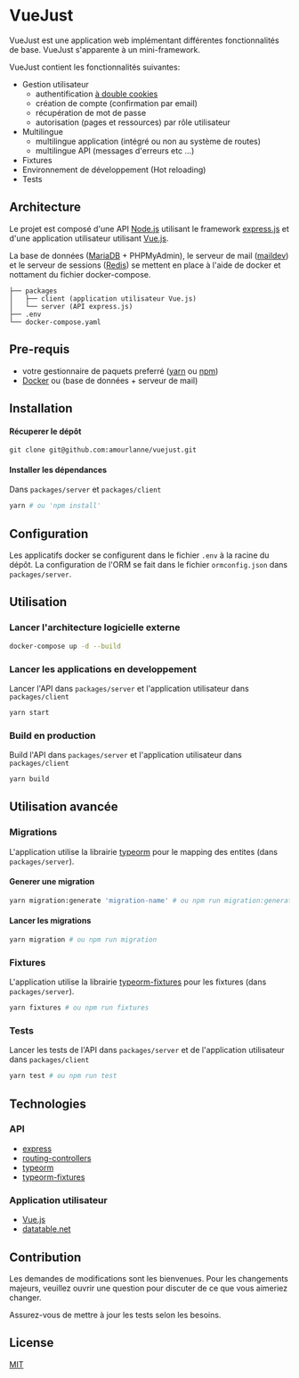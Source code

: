 # VueJust

VueJust est une application web implémentant différentes fonctionnalités de base. VueJust s'apparente à un mini-framework.

VueJust contient les fonctionnalités suivantes:
- Gestion utilisateur
    - authentification [à double cookies](https://medium.com/lightrail/getting-token-authentication-right-in-a-stateless-single-page-application-57d0c6474e3)
    - création de compte (confirmation par email)
    - récupération de mot de passe
    - autorisation (pages et ressources) par rôle utilisateur
- Multilingue
    - multilingue application (intégré ou non au système de routes)
    - multilingue API (messages d'erreurs etc ...)
- Fixtures
- Environnement de développement (Hot reloading)
- Tests

## Architecture
Le projet est composé d'une API [Node.js](https://nodejs.org/en/) utilisant le framework [express.js](https://expressjs.com/fr/) et d'une application utilisateur utilisant [Vue.js](https://vuejs.org/).

La base de données ([MariaDB](https://mariadb.org/) + PHPMyAdmin), le serveur de mail ([maildev](https://github.com/maildev/maildev)) et le serveur de sessions ([Redis](https://redis.io/)) se mettent en place à l'aide de docker et nottament du fichier docker-compose.

```
├── packages 
│   ├── client (application utilisateur Vue.js)
│   └── server (API express.js)
├── .env
└── docker-compose.yaml
```
## Pre-requis
- votre gestionnaire de paquets preferré ([yarn](https://yarnpkg.com/lang/fr/) ou [npm](https://www.npmjs.com/))
- [Docker](https://www.docker.com/) ou (base de données + serveur de mail)

## Installation

#### Récuperer le dépôt
```git
git clone git@github.com:amourlanne/vuejust.git
```

#### Installer les dépendances

Dans `packages/server` et `packages/client`
```bash
yarn # ou 'npm install'
```

## Configuration
Les applicatifs docker se configurent dans le fichier `.env` à la racine du dépôt.
La configuration de l'ORM se fait dans le fichier `ormconfig.json` dans `packages/server`.

## Utilisation

### Lancer l'architecture logicielle externe

```bash
docker-compose up -d --build
```
### Lancer les applications en developpement
Lancer l'API dans `packages/server` et l'application utilisateur dans `packages/client`
```bash
yarn start
```
### Build en production
Build l'API dans `packages/server` et l'application utilisateur dans `packages/client`
```bash
yarn build
```

## Utilisation avancée

### Migrations
L'application utilise la librairie [typeorm](https://github.com/typeorm/typeorm) pour le mapping des entites (dans `packages/server`).
#### Generer une migration
```bash
yarn migration:generate 'migration-name' # ou npm run migration:generate 'migration-name'
```

#### Lancer les migrations

```bash
yarn migration # ou npm run migration
```

### Fixtures
L'application utilise la librairie [typeorm-fixtures](https://github.com/RobinCK/typeorm-fixtures) pour les fixtures (dans `packages/server`).
```bash
yarn fixtures # ou npm run fixtures
```

### Tests

Lancer les tests de l'API dans `packages/server` et de l'application utilisateur dans `packages/client`

```bash
yarn test # ou npm run test
```

## Technologies

### API
- [express](https://github.com/expressjs/express)
- [routing-controllers](https://github.com/typestack/routing-controllers)
- [typeorm](https://github.com/typeorm/typeorm)
- [typeorm-fixtures](https://github.com/RobinCK/typeorm-fixtures)

### Application utilisateur
- [Vue.js](https://vuejs.org/)
- [datatable.net](https://datatables.net/)

## Contribution
Les demandes de modifications sont les bienvenues. Pour les changements majeurs, veuillez ouvrir une question pour discuter de ce que vous aimeriez changer.

Assurez-vous de mettre à jour les tests selon les besoins.

## License
[MIT](https://choosealicense.com/licenses/mit/)
